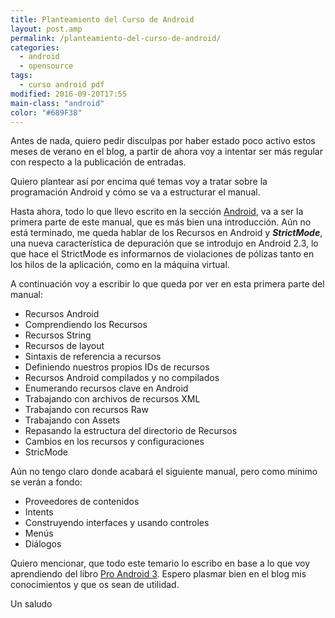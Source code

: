 ```yaml
---
title: Planteamiento del Curso de Android
layout: post.amp
permalink: /planteamiento-del-curso-de-android/
categories:
  - android
  - opensource
tags:
  - curso android pdf
modified: 2016-09-20T17:55
main-class: "android"
color: "#689F38"
---
```


Antes de nada, quiero pedir disculpas por haber estado poco activo estos meses de verano en el blog, a partir de ahora voy a intentar ser más regular con respecto a la publicación de entradas.

Quiero plantear así por encima qué temas voy a tratar sobre la programación Android y cómo se va a estructurar el manual.

<!--ad-->

Hasta ahora, todo lo que llevo escrito en la sección [Android][1], va a ser la primera parte de este manual, que es más bien una introducción. Aún no está terminado, me queda hablar de los Recursos en Android y ***StrictMode***, una nueva característica de depuración que se introdujo en Android 2.3, lo que hace el StrictMode es informarnos de violaciones de pólizas tanto en los hilos de la aplicación, como en la máquina virtual.

A continuación voy a escribir lo que queda por ver en esta primera parte del manual:

* Recursos Android
* Comprendiendo los Recursos
* Recursos String
* Recursos de layout
* Sintaxis de referencia a recursos
* Definiendo nuestros propios IDs de recursos
* Recursos Android compilados y no compilados
* Enumerando recursos clave en Android
* Trabajando con archivos de recursos XML
* Trabajando con recursos Raw
* Trabajando con Assets
* Repasando la estructura del directorio de Recursos
* Cambios en los recursos y configuraciones
* StricMode

Aún no tengo claro donde acabará el siguiente manual, pero como mínimo se verán a fondo:

* Proveedores de contenidos
* Intents
* Construyendo interfaces y usando controles
* Menús
* Diálogos

Quiero mencionar, que todo este temario lo escribo en base a lo que voy aprendiendo del libro [Pro Android 3][2]. Espero plasmar bien en el blog mis conocimientos y que os sean de utilidad.

Un saludo

 [1]: https://elbauldelprogramador.com/guia-de-desarrollo-android
 [2]: https://elbauldelprogramador.com/pro-android-3-aprende-fondo-todo-lo-que
